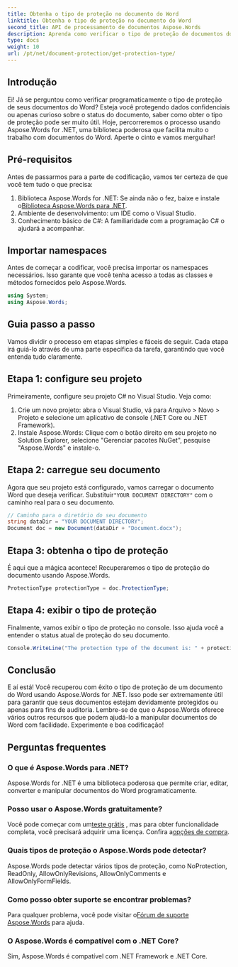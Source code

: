 ```yaml
---
title: Obtenha o tipo de proteção no documento do Word
linktitle: Obtenha o tipo de proteção no documento do Word
second_title: API de processamento de documentos Aspose.Words
description: Aprenda como verificar o tipo de proteção de documentos do Word usando Aspose.Words for .NET. Guia passo a passo, exemplos de código e perguntas frequentes incluídas.
type: docs
weight: 10
url: /pt/net/document-protection/get-protection-type/
---
```

## Introdução

Ei! Já se perguntou como verificar programaticamente o tipo de proteção de seus documentos do Word? Esteja você protegendo dados confidenciais ou apenas curioso sobre o status do documento, saber como obter o tipo de proteção pode ser muito útil. Hoje, percorreremos o processo usando Aspose.Words for .NET, uma biblioteca poderosa que facilita muito o trabalho com documentos do Word. Aperte o cinto e vamos mergulhar!

## Pré-requisitos

Antes de passarmos para a parte de codificação, vamos ter certeza de que você tem tudo o que precisa:

1.  Biblioteca Aspose.Words for .NET: Se ainda não o fez, baixe e instale o[Biblioteca Aspose.Words para .NET](https://releases.aspose.com/words/net/).
2. Ambiente de desenvolvimento: um IDE como o Visual Studio.
3. Conhecimento básico de C#: A familiaridade com a programação C# o ajudará a acompanhar.

## Importar namespaces

Antes de começar a codificar, você precisa importar os namespaces necessários. Isso garante que você tenha acesso a todas as classes e métodos fornecidos pelo Aspose.Words.

```csharp
using System;
using Aspose.Words;
```

## Guia passo a passo

Vamos dividir o processo em etapas simples e fáceis de seguir. Cada etapa irá guiá-lo através de uma parte específica da tarefa, garantindo que você entenda tudo claramente.

## Etapa 1: configure seu projeto

Primeiramente, configure seu projeto C# no Visual Studio. Veja como:

1. Crie um novo projeto: abra o Visual Studio, vá para Arquivo > Novo > Projeto e selecione um aplicativo de console (.NET Core ou .NET Framework).
2. Instale Aspose.Words: Clique com o botão direito em seu projeto no Solution Explorer, selecione "Gerenciar pacotes NuGet", pesquise "Aspose.Words" e instale-o.

## Etapa 2: carregue seu documento

 Agora que seu projeto está configurado, vamos carregar o documento Word que deseja verificar. Substituir`"YOUR DOCUMENT DIRECTORY"` com o caminho real para o seu documento.

```csharp
// Caminho para o diretório do seu documento
string dataDir = "YOUR DOCUMENT DIRECTORY";
Document doc = new Document(dataDir + "Document.docx");
```

## Etapa 3: obtenha o tipo de proteção

É aqui que a mágica acontece! Recuperaremos o tipo de proteção do documento usando Aspose.Words.

```csharp
ProtectionType protectionType = doc.ProtectionType;
```

## Etapa 4: exibir o tipo de proteção

Finalmente, vamos exibir o tipo de proteção no console. Isso ajuda você a entender o status atual de proteção do seu documento.

```csharp
Console.WriteLine("The protection type of the document is: " + protectionType);
```

## Conclusão

E aí está! Você recuperou com êxito o tipo de proteção de um documento do Word usando Aspose.Words for .NET. Isso pode ser extremamente útil para garantir que seus documentos estejam devidamente protegidos ou apenas para fins de auditoria. Lembre-se de que o Aspose.Words oferece vários outros recursos que podem ajudá-lo a manipular documentos do Word com facilidade. Experimente e boa codificação!

## Perguntas frequentes

### O que é Aspose.Words para .NET?
Aspose.Words for .NET é uma biblioteca poderosa que permite criar, editar, converter e manipular documentos do Word programaticamente.

### Posso usar o Aspose.Words gratuitamente?
 Você pode começar com um[teste grátis](https://releases.aspose.com/) , mas para obter funcionalidade completa, você precisará adquirir uma licença. Confira a[opções de compra](https://purchase.aspose.com/buy).

### Quais tipos de proteção o Aspose.Words pode detectar?
Aspose.Words pode detectar vários tipos de proteção, como NoProtection, ReadOnly, AllowOnlyRevisions, AllowOnlyComments e AllowOnlyFormFields.

### Como posso obter suporte se encontrar problemas?
 Para qualquer problema, você pode visitar o[Fórum de suporte Aspose.Words](https://forum.aspose.com/c/words/8) para ajuda.

### O Aspose.Words é compatível com o .NET Core?
Sim, Aspose.Words é compatível com .NET Framework e .NET Core.